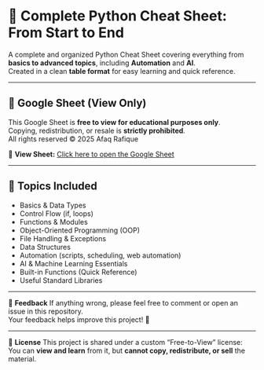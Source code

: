 # 🐍 Complete Python Cheat Sheet: From Start to End

A complete and organized Python Cheat Sheet covering everything from **basics to advanced topics**, including **Automation** and **AI**.  
Created in a clean **table format** for easy learning and quick reference.

---

## 📄 Google Sheet (View Only)
This Google Sheet is **free to view for educational purposes only**.  
Copying, redistribution, or resale is **strictly prohibited**.  
All rights reserved © 2025 Afaq Rafique  

🔗 **View Sheet:** [Click here to open the Google Sheet]([https://docs.google.com/spreadsheets/d/your-sheet-id/view](https://docs.google.com/spreadsheets/d/1Gi-SCeHu2yrZZkzKPaGTwFt6kqlFVzyCRg9Q8UAQK7I/edit?usp=sharing))

---

## 🧠 Topics Included
- Basics & Data Types  
- Control Flow (if, loops)  
- Functions & Modules  
- Object-Oriented Programming (OOP)  
- File Handling & Exceptions  
- Data Structures  
- Automation (scripts, scheduling, web automation)  
- AI & Machine Learning Essentials  
- Built-in Functions (Quick Reference)  
- Useful Standard Libraries  

---

💬 **Feedback**
If anything wrong, please feel free to comment or open an issue in this repository.  
Your feedback helps improve this project! 🙌  

---

📜 **License**
This project is shared under a custom “Free-to-View” license:  
You can **view and learn** from it, but **cannot copy, redistribute, or sell** the material.
